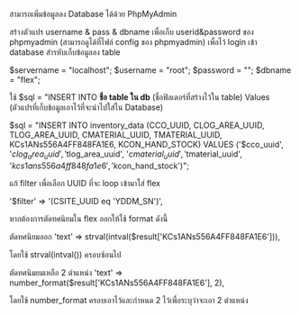 สามารถเพิ่มข้อมูลลง Database ได้ด้วย PhpMyAdmin

สร้างตัวแปร username & pass & dbname เพื่อเก็บ userid&password ของ phpmyadmin (สามารถดูได้ที่ไฟล์ config ของ phpmyadmin) เพื่อไว้ login เข้า database
สำรหับเก็บข้อมูลลง table

$servername = "localhost";
$username = "root";
$password = "";
$dbname = "flex";

ใช้ $sql = "INSERT INTO **ชื่อ table ใน db** (ชื่อฟิลเตอร์ที่สร้างไว้ใน table) 
Values (ตัวแปรที่เก็บข้อมูลเอาไว้ที่จะนำไปใส่ใน Database)

$sql = "INSERT INTO inventory_data (CCO_UUID, CLOG_AREA_UUID, TLOG_AREA_UUID, CMATERIAL_UUID, TMATERIAL_UUID, KCs1ANs556A4FF848FA1E6, KCON_HAND_STOCK) 
VALUES ('$cco_uuid', '$clog_area_uuid', '$tlog_area_uuid', '$cmaterial_uuid', '$tmaterial_uuid', '$kcs1ans556a4ff848fa1e6', '$kcon_hand_stock')";

แก้ filter เพื่อเลือก UUID ที่จะ loop เข้ามาใส่ flex

'$filter' => '(CSITE_UUID eq \'YDDM_SN\')',

หากต้องการตัดทศนิยมใน flex ออกให้ใช้ format ดังนี้

ตัดทศนิยมออก 
'text' => strval(intval($result['KCs1ANs556A4FF848FA1E6'])),

โดยใช้ strval(intval()) ครอบซ้อนไป

ตัดทศนิมยมเหลือ 2 ตำแหน่ง
'text' => number_format($result['KCs1ANs556A4FF848FA1E6'], 2),

โดยใช้ number_format ครอบเอาไว้และกำหนด 2 ไว้เพื่อระบุว่าจะเอา 2 ตำแหน่ง

